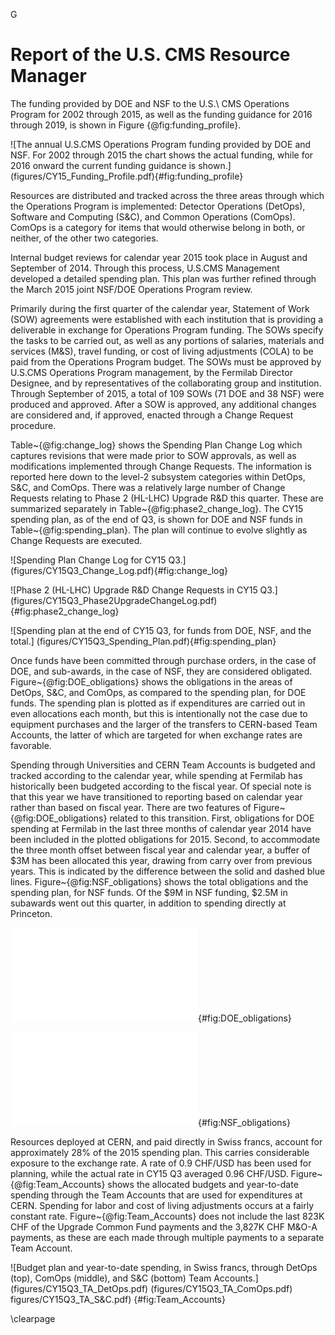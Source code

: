 G
# Report of the U.S. CMS Resource Manager

The funding provided by DOE and NSF to the U.S.\ CMS Operations Program for 2002 through 2015, as well as the funding guidance for 2016 through 2019, is shown in Figure {@fig:funding_profile}.

!\[The annual U.S.CMS Operations Program funding provided by DOE and NSF.  For 2002 through 2015 the chart shows the actual funding, while for 2016 onward the current funding guidance is shown.](figures/CY15_Funding_Profile.pdf){#fig:funding_profile}

Resources are distributed and tracked across the three areas through which the Operations Program is implemented:  Detector Operations (DetOps), Software and Computing (S&C), and Common Operations (ComOps). ComOps is a category for items that would otherwise belong in both, or neither, of the other two categories.

Internal budget reviews for calendar year 2015 took place in August and September of 2014.  Through this process, U.S.CMS Management developed a detailed spending plan.  This plan was further refined through the March 2015 joint NSF/DOE Operations Program review.

Primarily during the first quarter of the calendar year, Statement of Work (SOW) agreements were established with each institution that is providing a deliverable in exchange for Operations Program funding. The SOWs specify the tasks to be carried out, as well as any portions of salaries, materials and services (M&S), travel funding, or cost of living adjustments (COLA) to be paid from the Operations Program budget. The SOWs must be approved by U.S.CMS Operations Program management, by the Fermilab Director Designee, and by representatives of the collaborating group and institution. Through September of 2015, a total of 109 SOWs (71 DOE and 38 NSF) were produced and approved. After a SOW is approved, any additional changes are considered and, if approved, enacted through a Change Request procedure.

Table\~{@fig:change_log} shows the Spending Plan Change Log which captures revisions that were made prior to SOW approvals, as well as modifications implemented through Change Requests.  The information is reported here down to the level-2 subsystem categories within DetOps, S&C, and ComOps.  There was a relatively large number of Change Requests relating to Phase 2 (HL-LHC) Upgrade R\&D this quarter.  These are summarized separately in Table\~{@fig:phase2_change_log}. The CY15 spending plan, as of the end of Q3, is shown for DOE and NSF funds in Table\~{@fig:spending_plan}.  The plan will continue to evolve slightly as Change Requests are executed.

![Spending Plan Change Log for CY15 Q3.]
(figures/CY15Q3_Change_Log.pdf){#fig:change_log}

![Phase 2 (HL-LHC) Upgrade R&D Change Requests in CY15 Q3.]
(figures/CY15Q3_Phase2UpgradeChangeLog.pdf){#fig:phase2_change_log}

![Spending plan at the end of CY15 Q3, for funds from DOE, NSF, and the total.]
(figures/CY15Q3_Spending_Plan.pdf){#fig:spending_plan}

Once funds have been committed through purchase orders, in the case of DOE, and sub-awards, in the case of NSF, they are considered obligated. Figure\~{@fig:DOE\_obligations} shows the obligations in the areas of DetOps, S&C, and ComOps, as compared to the spending plan, for DOE funds.  The spending plan is plotted as if expenditures are carried out in even allocations each month, but this is intentionally not the case due to equipment purchases and the larger of the transfers to CERN-based Team Accounts, the latter of which are targeted for when exchange rates are favorable.

Spending through Universities and CERN Team Accounts is budgeted and tracked according to the calendar year, while spending at Fermilab has historically been budgeted according to the fiscal year. Of special note is that this year we have transitioned to reporting based on calendar year rather than based on fiscal year. There are two features of Figure\~{@fig:DOE\_obligations} related to this transition. First, obligations for DOE spending at Fermilab in the last three months of calendar year 2014 have been included in the plotted obligations for 2015. Second, to accommodate the three month offset between fiscal year and calendar year, a buffer of \$3M has been allocated this year, drawing from carry over from previous years. This is indicated by the difference between the solid and dashed blue lines. Figure\~{@fig:NSF\_obligations} shows the total obligations and the spending plan, for NSF funds. Of the \$9M in NSF funding, \$2.5M in subawards went out this quarter, in addition to spending directly at Princeton.

![Obligations and spending plan for DOE funds.  The spending plan is indicated with the assumption of equal monthly increments just as a rough guide. The lines show the spending plan with (solid) and without (dashed) a required buffer to bridge the difference between fiscal year and calendar year for funds spent at Fermilab, as described in the text.][image-5]{#fig:DOE\_obligations}

![Obligations and spending plan for NSF funds.  The spending plan is indicated with the assumption of equal monthly increments as a rough guide.][image-6]{#fig:NSF\_obligations}

Resources deployed at CERN, and paid directly in Swiss francs, account for approximately 28% of the 2015 spending plan. This carries considerable exposure to the exchange rate. A rate of 0.9 CHF/USD has been used for planning, while the actual rate in CY15 Q3 averaged 0.96 CHF/USD. Figure\~{@fig:Team\_Accounts} shows the allocated budgets and year-to-date spending through the Team Accounts that are used for expenditures at CERN. Spending for labor and cost of living adjustments occurs at a fairly constant rate. Figure\~{@fig:Team\_Accounts} does not include the last 823K CHF of the Upgrade Common Fund payments and the 3,827K CHF M&O-A payments, as these are each made through multiple payments to a separate Team Account.

![Budget plan and year-to-date spending, in Swiss francs, through DetOps (top), ComOps (middle), and S&C (bottom) Team Accounts.]
(figures/CY15Q3\_TA\_DetOps.pdf)
(figures/CY15Q3\_TA\_ComOps.pdf)
figures/CY15Q3\_TA\_S&C.pdf)
{#fig:Team\_Accounts}

\clearpage

[image-5]:	figures/CY15Q3_DOE_Obligations.pdf
[image-6]:	figures/CY15Q3_NSF_Obligations.pdf